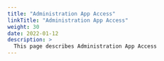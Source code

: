 ```yaml
---
title: "Administration App Access"
linkTitle: "Administration App Access"
weight: 30
date: 2022-01-12
description: >
  This page describes Administration App Access
---
```


